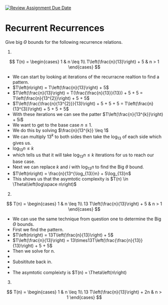 [![Review Assignment Due Date](https://classroom.github.com/assets/deadline-readme-button-24ddc0f5d75046c5622901739e7c5dd533143b0c8e959d652212380cedb1ea36.svg)](https://classroom.github.com/a/8KYthzwp)
# Recurrent Recurrences

Give big $\Theta$ bounds for the following recurrence relations.

1.
$$ T(n) =
    \begin{cases}
        1 & n \leq 1\\
        T\left(\frac{n}{13}\right) + 5 & n > 1
    \end{cases}
$$

- We can start by looking at iterations of the recurracne realtion to find a pattern.
- $T\left(n\right) = T\left(\frac{n}{13}\right) + 5$
- $T\left(\frac{n}{13}\right) = T(\frac{\frac{n}{13}}{13}) + 5 + 5 = T\left(\frac{n}{13^{2}}\right) + 5 + 5$
- $T\left(\frac{\frac{n}{13^{2}}}{13}\right) + 5 + 5 + 5 = T\left(\frac{n}{13^{3}}\right) + 5 + 5 + 5$
- With these iterations we can see the patter $T\left(\frac{n}{13^{k}}\right) + 5i$
- We want to get to the base case $n \leq 1$.
- We do this by solving $\frac{n}{13^{k}} \leq 1$
- We can multiply $13^{k}$ to both sides then take the $\log_{13}$ of each side which gives us.
- $\log_{13}n \leq k$
- which tells us that it will take $\log_{13}n \leq k$ iterations for us to reach our base case.
- Next we can replace $k$ and $i$ with $\log_{13}n$ to find the Big $\theta$ bound.
- $T\left(n\right) = \frac{n}{13^{\log_{13}}n} + 5\log_{13}n$
- This shows us that the asymtotic complexity is $T(n) \in \Theta\\left(log\space n\right)$
   
2.
$$ T(n) =
    \begin{cases}
        1 & n \leq 1\\
        13 T\left(\frac{n}{13}\right) + 5 & n > 1
    \end{cases}
$$

- We can use the same technique from question one to determine the Big $\Theta$ bounds.
- First we find the pattern. 
- $T\left(n\right) = 13T\left(\frac{n}{13}\right) + 5$
- $T\left(\frac{n}{13}\right) = 13\times13T\left(\frac{\frac{n}{13}}{13}\right) + 5 + 5$
- Then we solve for n.
- 
- Subsititute back in.
- 
- The asymtotic compleixty is $T(n) = \Theta\left(n\right)

3.
$$ T(n) =
    \begin{cases}
        1 & n \leq 1\\
        13 T\left(\frac{n}{13}\right) + 2n & n > 1
    \end{cases}
$$
